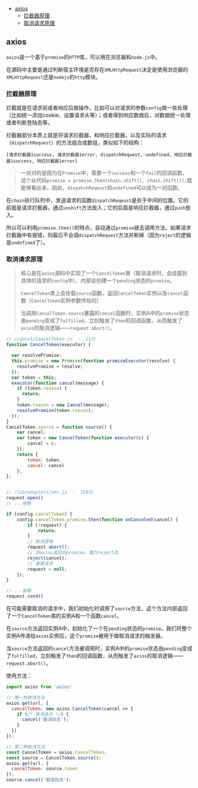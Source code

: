 - [axios](#axios)
  - [拦截器原理](#拦截器原理)
  - [取消请求原理](#取消请求原理)

## axios

`axios`是一个基于`promise`的`HTTP`库，可以用在浏览器和`node.js`中。

在源码中主要是通过判断宿主环境是否存在`XMLHttpRequest`决定是使用浏览器的`XMLHttpRequest`还是`nodejs`的`http`模块。

### 拦截器原理

拦截就是在请求前或者响应后做操作，比如可以对请求的参数`config`做一些处理（比如统一添加cookie、设置请求头等）；或者得到响应数据后，对数据统一处理或者判断登陆态等。

拦截器部分本质上就是将请求拦截器，和响应拦截器，以及实际的请求（`dispatchRequest`）的方法组合成数组，类似如下的结构：

`[请求拦截器1success, 请求拦截器1error, dispatchRequest, undefined, 响应拦截器1success, 响应拦截器1error]`

> 一对对的是因为在`Promise`中，需要一个`success`和一个`fail`的回调函数，这个从代码`promise = promise.then(chain.shift(), chain.shift());`就能够看出来。因此，`dispatchReqeust`和`undefined`可以成为一对函数。

在`chain`执行队列中，发送请求的函数`dispatchReqeust`是处于中间的位置。它的前面是请求拦截器，通过`unshift`方法放入；它的后面是响应拦截器，通过`push`放入。

所以可以利用`promise.then()`的特点，自动通过`promise`链去调用方法。如果请求拦截器中有报错，则最后不会调`dispatchRequest`方法并断掉（因为`reject`的逻辑是`undefined`了）。

### 取消请求原理

> 核心是在`axios`源码中实现了一个`CancelToken`类（取消请求时，会挂载到具体的请求的`config`中），内部会创建一个`pending`状态的`promise`。
> 
> `CancelToken`类上会挂载`source`函数，返回`CancelToken`实例以及`cancel`函数（`CancelToken`实例参数传给的）
> 
> 当调用`CancelToken.source`暴露的`cancel`函数时，实例A中的`promise`状态由`pending`变成了`fulfilled`，立刻触发了`then`的回调函数，从而触发了`axios`的取消逻辑——`request.abort()`。

```js
// /cancel/CancelToken.js  -  11行
function CancelToken(executor) {

  var resolvePromise;
  this.promise = new Promise(function promiseExecutor(resolve) {
    resolvePromise = resolve;
  });
  var token = this;
  executor(function cancel(message) {
    if (token.reason) {
      return;
    }
    token.reason = new Cancel(message);
    resolvePromise(token.reason);
  });
}
CancelToken.source = function source() {
    var cancel;
    var token = new CancelToken(function executor(c) {
        cancel = c;
    });
    return {
        token: token,
        cancel: cancel
    };
};


// /lib/adapters/xhr.js  -  159行
request.open()
// ...省略

if (config.cancelToken) {
    config.cancelToken.promise.then(function onCanceled(cancel) {
        if (!request) {
            return;
        }
        // 取消逻辑
        request.abort();
        // 将axios返回的promise，置为reject态
        reject(cancel);
        // 重置请求
        request = null;
    });
}

// ...省略
request.send()
```

在可能需要取消的请求中，我们初始化时调用了`source`方法，这个方法内部返回了一个`CancelToken`类的实例A和一个函数`cancel`。

在`source`方法返回实例A中，初始化了一个在`pending`状态的`promise`。我们将整个实例A传递给`axios`实例后，这个`promise`被用于做取消请求的触发器。

当`source`方法返回的`cancel`方法被调用时，实例A中的`promise`状态由`pending`变成了`fulfilled`，立刻触发了`then`的回调函数，从而触发了`axios`的取消逻辑——`request.abort()`。

使用方法：

```js
import axios from 'axios'

// 第一种取消方法
axios.get(url, {
  cancelToken: new axios.CancelToken(cancel => {
    if (/* 取消条件 */) {
      cancel('取消日志');
    }
  })
});

// 第二种取消方法
const CancelToken = axios.CancelToken;
const source = CancelToken.source();
axios.get(url, {
  cancelToken: source.token
});
source.cancel('取消日志');
```
